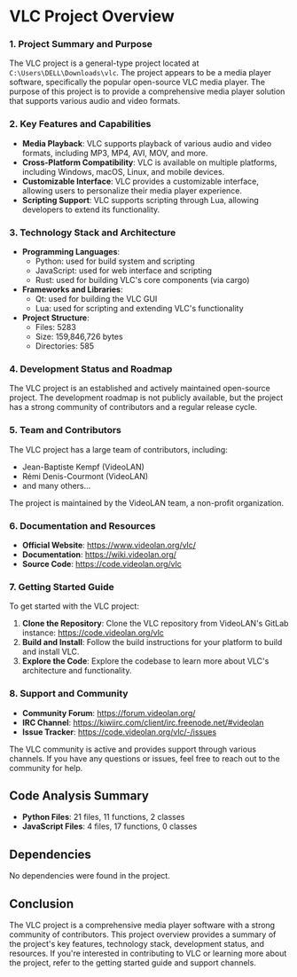 **VLC Project Overview**
=========================

### 1. Project Summary and Purpose

The VLC project is a general-type project located at `C:\Users\DELL\Downloads\vlc`. The project appears to be a media player software, specifically the popular open-source VLC media player. The purpose of this project is to provide a comprehensive media player solution that supports various audio and video formats.

### 2. Key Features and Capabilities

*   **Media Playback**: VLC supports playback of various audio and video formats, including MP3, MP4, AVI, MOV, and more.
*   **Cross-Platform Compatibility**: VLC is available on multiple platforms, including Windows, macOS, Linux, and mobile devices.
*   **Customizable Interface**: VLC provides a customizable interface, allowing users to personalize their media player experience.
*   **Scripting Support**: VLC supports scripting through Lua, allowing developers to extend its functionality.

### 3. Technology Stack and Architecture

*   **Programming Languages**:
    *   Python: used for build system and scripting
    *   JavaScript: used for web interface and scripting
    *   Rust: used for building VLC's core components (via cargo)
*   **Frameworks and Libraries**:
    *   Qt: used for building the VLC GUI
    *   Lua: used for scripting and extending VLC's functionality
*   **Project Structure**:
    *   Files: 5283
    *   Size: 159,846,726 bytes
    *   Directories: 585

### 4. Development Status and Roadmap

The VLC project is an established and actively maintained open-source project. The development roadmap is not publicly available, but the project has a strong community of contributors and a regular release cycle.

### 5. Team and Contributors

The VLC project has a large team of contributors, including:

*   Jean-Baptiste Kempf (VideoLAN)
*   Rémi Denis-Courmont (VideoLAN)
*   and many others...

The project is maintained by the VideoLAN team, a non-profit organization.

### 6. Documentation and Resources

*   **Official Website**: <https://www.videolan.org/vlc/>
*   **Documentation**: <https://wiki.videolan.org/>
*   **Source Code**: <https://code.videolan.org/vlc>

### 7. Getting Started Guide

To get started with the VLC project:

1.  **Clone the Repository**: Clone the VLC repository from VideoLAN's GitLab instance: <https://code.videolan.org/vlc>
2.  **Build and Install**: Follow the build instructions for your platform to build and install VLC.
3.  **Explore the Code**: Explore the codebase to learn more about VLC's architecture and functionality.

### 8. Support and Community

*   **Community Forum**: <https://forum.videolan.org/>
*   **IRC Channel**: <https://kiwiirc.com/client/irc.freenode.net/#videolan>
*   **Issue Tracker**: <https://code.videolan.org/vlc/-/issues>

The VLC community is active and provides support through various channels. If you have any questions or issues, feel free to reach out to the community for help.

**Code Analysis Summary**
-------------------------

*   **Python Files**: 21 files, 11 functions, 2 classes
*   **JavaScript Files**: 4 files, 17 functions, 0 classes

**Dependencies**
----------------

No dependencies were found in the project.

**Conclusion**
----------

The VLC project is a comprehensive media player software with a strong community of contributors. This project overview provides a summary of the project's key features, technology stack, development status, and resources. If you're interested in contributing to VLC or learning more about the project, refer to the getting started guide and support channels.